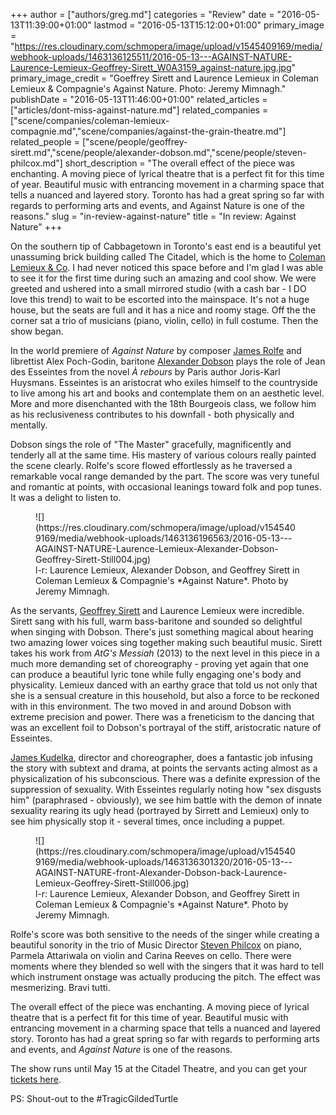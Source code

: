 +++
author = ["authors/greg.md"]
categories = "Review"
date = "2016-05-13T11:39:00+01:00"
lastmod = "2016-05-13T15:12:00+01:00"
primary_image = "https://res.cloudinary.com/schmopera/image/upload/v1545409169/media/webhook-uploads/1463136125511/2016-05-13---AGAINST-NATURE-Laurence-Lemieux-Geoffrey-Sirett_W0A3159_against-nature.jpg.jpg"
primary_image_credit = "Goeffrey Sirett and Laurence Lemieux in Coleman Lemieux & Compagnie's Against Nature. Photo: Jeremy Mimnagh."
publishDate = "2016-05-13T11:46:00+01:00"
related_articles = ["articles/dont-miss-against-nature.md"]
related_companies = ["scene/companies/coleman-lemieux-compagnie.md","scene/companies/against-the-grain-theatre.md"]
related_people = ["scene/people/geoffrey-sirett.md","scene/people/alexander-dobson.md","scene/people/steven-philcox.md"]
short_description = "The overall effect of the piece was enchanting. A moving piece of lyrical theatre that is a perfect fit for this time of year. Beautiful music with entrancing movement in a charming space that tells a nuanced and layered story. Toronto has had a great spring so far with regards to performing arts and events, and Against Nature is one of the reasons."
slug = "in-review-against-nature"
title = "In review: Against Nature"
+++

On the southern tip of Cabbagetown in Toronto's east end is a beautiful yet unassuming brick building called The Citadel, which is the home to [Coleman Lemieux & Co](/scene/companies/coleman-lemieux-compagnie/). I had never noticed this space before and I'm glad I was able to see it for the first time during such an amazing and cool show. We were greeted and ushered into a small mirrored studio (with a cash bar - I DO love this trend) to wait to be escorted into the mainspace. It's not a huge house, but the seats are full and it has a nice and roomy stage. Off the the corner sat a trio of musicians (piano, violin, cello) in full costume. Then the show began. 

In the world premiere of *Against Nature* by composer [James Rolfe](/scene/people/james-rolfe/) and librettist Alex Poch-Godin, baritone [Alexander Dobson](/scene/people/alexander-dobson/) plays the role of Jean des Esseintes from the novel *À rebours* by Paris author Joris-Karl Huysmans. Esseintes is an aristocrat who exiles himself to the countryside to live among his art and books and contemplate them on an aesthetic level. More and more disenchanted with the 18th Bourgeois class, we follow him as his reclusiveness contributes to his downfall - both physically and mentally. 

Dobson sings the role of "The Master" gracefully, magnificently and tenderly all at the same time. His mastery of various colours really painted the scene clearly. Rolfe's score flowed effortlessly as he traversed a remarkable vocal range demanded by the part. The score was very tuneful and romantic at points, with occasional leanings toward folk and pop tunes. It was a delight to listen to. 

<figure data-type="image">
![](https://res.cloudinary.com/schmopera/image/upload/v1545409169/media/webhook-uploads/1463136196563/2016-05-13---AGAINST-NATURE-Laurence-Lemieux-Alexander-Dobson-Geoffrey-Sirett-Still004.jpg)<figcaption>l-r: Laurence Lemieux, Alexander Dobson, and Geoffrey Sirett in Coleman Lemieux & Compagnie's *Against Nature*. Photo by Jeremy Mimnagh.</figcaption>
</figure>

As the servants, [Geoffrey Sirett](/scene/people/geoffrey-sirett/) and Laurence Lemieux were incredible. Sirett sang with his full, warm bass-baritone and sounded so delightful when singing with Dobson. There's just something magical about hearing two amazing lower voices sing together making such beautiful music. Sirett takes his work from *AtG's Messiah* (2013) to the next level in this piece in a much more demanding set of choreography - proving yet again that one can produce a beautiful lyric tone while fully engaging one's body and physicality. Lemieux danced with an earthy grace that told us not only that she is a sensual creature in this household, but also a force to be reckoned with in this environment. The two moved in and around Dobson with extreme precision and power. There was a freneticism to the dancing that was an excellent foil to Dobson's portrayal of the stiff, aristocratic nature of Esseintes. 

[James Kudelka](http://colemanlemieux.com/company/james_kudelka/), director and choreographer, does a fantastic job infusing the story with subtext and drama, at points the servants acting almost as a physicalization of his subconscious. There was a definite expression of the suppression of sexuality. With Esseintes regularly noting how "sex disgusts him" (paraphrased - obviously), we see him battle with the demon of innate sexuality rearing its ugly head (portrayed by Sirrett and Lemieux) only to see him physically stop it - several times, once including a puppet. 

<figure data-type="image">
![](https://res.cloudinary.com/schmopera/image/upload/v1545409169/media/webhook-uploads/1463136301320/2016-05-13---AGAINST-NATURE-front-Alexander-Dobson-back-Laurence-Lemieux-Geoffrey-Sirett-Still006.jpg)<figcaption>l-r: Laurence Lemieux, Alexander Dobson, and Geoffrey Sirett in Coleman Lemieux & Compagnie's *Against Nature*. Photo by Jeremy Mimnagh.</figcaption>
</figure>

Rolfe's score was both sensitive to the needs of the singer while creating a beautiful sonority in the trio of Music Director [Steven Philcox](/scene/people/steven-philcox/) on piano, Parmela Attariwala on violin and Carina Reeves on cello. There were moments where they blended so well with the singers that it was hard to tell which instrument onstage was actually producing the pitch. The effect was mesmerizing. Bravi tutti.

The overall effect of the piece was enchanting. A moving piece of lyrical theatre that is a perfect fit for this time of year. Beautiful music with entrancing movement in a charming space that tells a nuanced and layered story. Toronto has had a great spring so far with regards to performing arts and events, and *Against Nature* is one of the reasons. 

The show runs until May 15 at the Citadel Theatre, and you can get your [tickets here](http://colemanlemieux.com/portfolio/againstnature/).

PS: Shout-out to the #TragicGildedTurtle 
